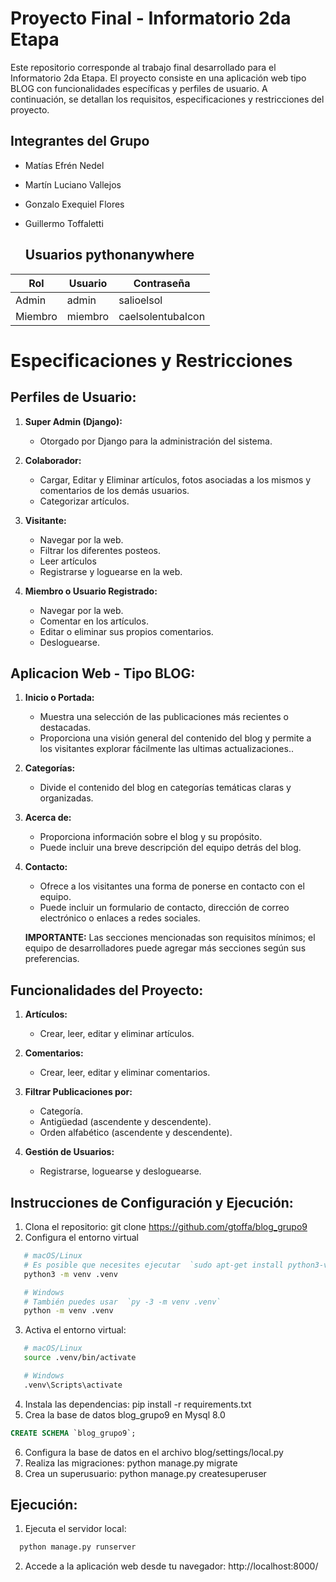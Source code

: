  
# Proyecto Final - Informatorio 2da Etapa

Este repositorio corresponde al trabajo final desarrollado para el Informatorio 2da Etapa. El proyecto consiste en una aplicación web tipo BLOG con funcionalidades específicas y perfiles de usuario. A continuación, se detallan los requisitos, especificaciones y restricciones del proyecto.

## Integrantes del Grupo

- Matías Efrén Nedel
- Martín Luciano Vallejos
- Gonzalo Exequiel Flores
- Guillermo Toffaletti

  ## Usuarios pythonanywhere
| Rol    | Usuario   | Contraseña          |
|--------|-----------|---------------------|
| Admin  | admin     | salioelsol          |
| Miembro| miembro   | caelsolentubalcon   |

# Especificaciones y Restricciones

## Perfiles de Usuario:

1. **Super Admin (Django):**
   - Otorgado por Django para la administración del sistema.

2. **Colaborador:**
   - Cargar, Editar y Eliminar artículos, fotos asociadas a los mismos y comentarios de los demás
usuarios.
   - Categorizar artículos.

3. **Visitante:**
   - Navegar por la web.
   - Filtrar los diferentes posteos.
   - Leer artículos
   - Registrarse y loguearse en la web.

4. **Miembro o Usuario Registrado:**
   - Navegar por la web.
   - Comentar en los artículos.
   - Editar o eliminar sus propios comentarios.
   - Desloguearse.

## Aplicacion Web - Tipo BLOG:

1. **Inicio o Portada:**
   - Muestra una selección de las publicaciones más recientes o destacadas.
   - Proporciona una visión general del contenido del blog y permite a los visitantes explorar fácilmente las ultimas actualizaciones..

2. **Categorías:**
   - Divide el contenido del blog en categorías temáticas claras y organizadas.

3. **Acerca de:**
   - Proporciona información sobre el blog y su propósito.
   - Puede incluir una breve descripción del equipo detrás del blog.

4. **Contacto:**
   - Ofrece a los visitantes una forma de ponerse en contacto con el equipo.
   - Puede incluir un formulario de contacto, dirección de correo electrónico o enlaces a redes sociales.

   **IMPORTANTE:** Las secciones mencionadas son requisitos mínimos; el equipo de desarrolladores puede agregar más secciones según sus preferencias.

## Funcionalidades del Proyecto:

1. **Artículos:**
   - Crear, leer, editar y eliminar artículos.

2. **Comentarios:**
   - Crear, leer, editar y eliminar comentarios.

3. **Filtrar Publicaciones por:**
   - Categoría.
   - Antigüedad (ascendente y descendente).
   - Orden alfabético (ascendente y descendente).

4. **Gestión de Usuarios:**
   - Registrarse, loguearse y desloguearse.



## Instrucciones de Configuración y Ejecución:
1. Clona el repositorio: git clone https://github.com/gtoffa/blog_grupo9
2. Configura el entorno virtual
```bash
   # macOS/Linux
   # Es posible que necesites ejecutar  `sudo apt-get install python3-venv` en sistemas operativos basados ​​en Debian
   python3 -m venv .venv

   # Windows
   # También puedes usar  `py -3 -m venv .venv`
   python -m venv .venv
```
3. Activa el entorno virtual:
```bash
   # macOS/Linux
   source .venv/bin/activate

   # Windows
   .venv\Scripts\activate
```
4. Instala las dependencias: pip install -r requirements.txt
5. Crea la base de datos blog_grupo9 en Mysql 8.0
```sql
CREATE SCHEMA `blog_grupo9`;
```
6. Configura la base de datos en el archivo blog/settings/local.py
7. Realiza las migraciones: python manage.py migrate
8. Crea un superusuario: python manage.py createsuperuser


## Ejecución:
1. Ejecuta el servidor local:
```bash
  python manage.py runserver 
```
2. Accede a la aplicación web desde tu navegador: http://localhost:8000/
